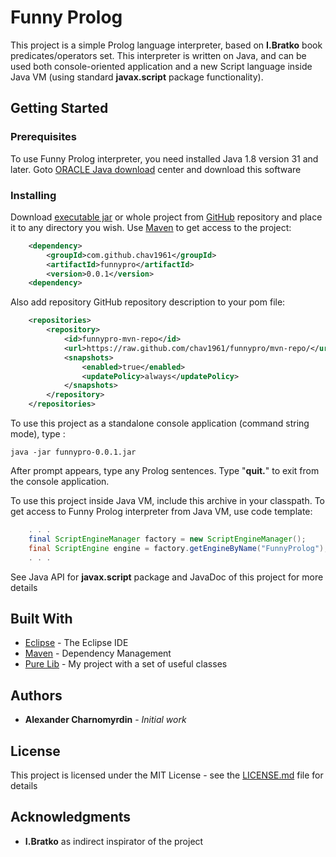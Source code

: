 ﻿# Funny Prolog

This project is a simple Prolog language interpreter, based on **I.Bratko** book predicates/operators set. This interpreter is written on Java, and can be used both console-oriented application and a new Script language inside Java VM (using standard **javax.script** package functionality).

## Getting Started

### Prerequisites

To use Funny Prolog interpreter, you need installed Java 1.8 version 31 and later. Goto [ORACLE Java download](https://www.oracle.com/downloads/index.html) center and download this software

### Installing

Download [executable jar](https://github.com/chav1961/funnypro/blob/mvn-repo/com/github/chav1961/funnypro/0.0.1/funnypro-0.0.1.jar) or whole project from [GitHub](https://github.com/chav1961/funnypro) repository and place it to any directory you wish. Use [Maven](https://maven.apache.org/) to get access to the project:

```XML
	<dependency>
		<groupId>com.github.chav1961</groupId>
		<artifactId>funnypro</artifactId>
		<version>0.0.1</version>
	<dependency>
```

Also add repository GitHub repository description to your pom file:

```XML
	<repositories>
	    <repository>
	        <id>funnypro-mvn-repo</id>
	        <url>https://raw.github.com/chav1961/funnypro/mvn-repo/</url>
	        <snapshots>
	            <enabled>true</enabled>
	            <updatePolicy>always</updatePolicy>
	        </snapshots>
	    </repository>
	</repositories>
```

To use this project as a standalone console application (command string mode), type :

```
java -jar funnypro-0.0.1.jar
```

After prompt appears, type any Prolog sentences. Type "**quit.**" to exit from the console application.

To use this project inside Java VM, include this archive in your classpath. To get access to Funny Prolog interpreter from Java VM, use code template:

```Java
    . . .
    final ScriptEngineManager factory = new ScriptEngineManager();
    final ScriptEngine engine = factory.getEngineByName("FunnyProlog");
    . . .
```

See Java API for **javax.script** package and JavaDoc of this project for more details

## Built With

* [Eclipse](www.eclipse.org) - The Eclipse IDE
* [Maven](https://maven.apache.org/) - Dependency Management
* [Pure Lib](https://github.com/chav1961/purelib) - My project with a set of useful classes

## Authors

* **Alexander Charnomyrdin** - *Initial work* 

## License

This project is licensed under the MIT License - see the [LICENSE.md](LICENSE.md) file for details

## Acknowledgments

* **I.Bratko** as indirect inspirator of the project

